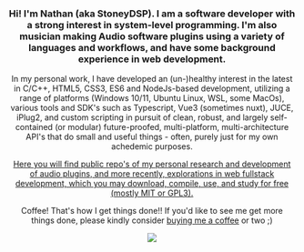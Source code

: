 ### <p align="center">Hi! I'm Nathan (aka StoneyDSP). I am a software developer with a strong interest in system-level programming. I'm also musician making Audio software plugins using a variety of languages and workflows, and have some background experience in web development.
</p>

<p align="center">In my personal work, I have developed an (un-)healthy interest in the latest in C/C++, HTML5, CSS3, ES6 and NodeJs-based development, utilizing a range of platforms (Windows 10/11, Ubuntu Linux, WSL, some MacOs), various tools and SDK's such as Typescript, Vue3 (sometimes nuxt), JUCE, iPlug2, and custom scripting in pursuit of clean, robust, and largely self-contained (or modular) future-proofed, multi-platform, multi-architecture API's that do small and useful things - often, purely just for my own achedemic purposes.
</p>

<p align="center">
<a href= "https://stoneydsp.github.io/index.html">Here you will find public repo's of my personal research and development of audio plugins, and more recently, explorations in web fullstack development, which you may download, compile, use, and study for free (mostly MIT or GPL3).</a>
</p>

<p align="center">
Coffee! That's how I get things done!! If you'd like to see me get more things done, please kindly consider <a href="https://www.patreon.com/bePatron?u=8549187" data-patreon-widget-type="become-patron-button">buying me a coffee</a> or two ;)
</p>
<p align="center">
 <a href= "https://paypal.me/StoneyDSPAudio?country.x=ES&locale.x=en_US"><img src="https://www.paypalobjects.com/en_US/i/btn/btn_donate_SM.gif"/></a>
</p>

<p align="center">
<a href="https://www.patreon.com/bePatron?u=8549187"><data-patreon-widget-type="become-patron-button"></a>
</p>


